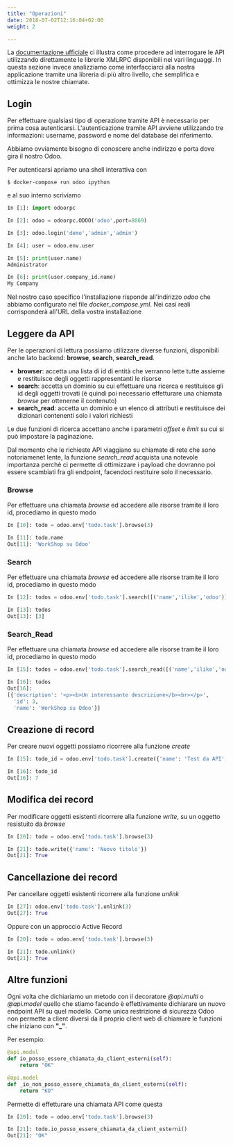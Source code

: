 ```yaml
---
title: "Operazioni"
date: 2018-07-02T12:16:04+02:00
weight: 2

---
```


La [documentazione ufficiale](https://www.odoo.com/documentation/11.0/webservices/odoo.html) ci illustra come procedere ad interrogare le API utilizzando direttamente le librerie XMLRPC disponibili nei vari linguaggi. In questa sezione invece analizziamo come interfacciarci alla nostra applicazione tramite una libreria di più altro livello, che semplifica e ottimizza le nostre chiamate.

## Login

Per effettuare qualsiasi tipo di operazione tramite API è necessario per prima cosa autenticarsi. L'autenticazione tramite API avviene utilizzando tre informazioni: username, password e nome del database dei riferimento.

Abbiamo ovviamente bisogno di conoscere anche indirizzo e porta dove gira il nostro Odoo.

Per autenticarsi apriamo una shell interattiva con

```
$ docker-compose run odoo ipython
```

e al suo interno scriviamo

```python
In [1]: import odoorpc

In [2]: odoo = odoorpc.ODOO('odoo',port=8069)

In [3]: odoo.login('demo','admin','admin')

In [4]: user = odoo.env.user

In [5]: print(user.name)
Administrator

In [6]: print(user.company_id.name)
My Company
```

Nel nostro caso specifico l'installazione risponde all'indirizzo _odoo_ che abbiamo configurato nel file _docker\_compose.yml_. Nei casi reali corrisponderà all'URL della vostra installazione

## Leggere da API

Per le operazioni di lettura possiamo utilizzare diverse funzioni, disponibili anche lato backend: **browse**, **search**, **search_read**. 

- **browser**: accetta una lista di id di entità che verranno lette tutte assieme e restituisce degli oggetti rappresentanti le risorse
- **search**: accetta un dominio su cui effettuare una ricerca e restituisce gli id degli oggetti trovati (è quindi poi necessario effetturare una chiamata _browse_ per ottenerne il contenuto)
- **search_read**: accetta un dominio e un elenco di attributi e restituisce dei dizionari contenenti solo i valori richiesti

Le due funzioni di ricerca accettano anche i parametri _offset_ e _limit_ su cui si può impostare la paginazione.

Dal momento che le richieste API viaggiano su chiamate di rete che sono notoriamenet lente, la funzione _search\_read_ acquista una notevole importanza perchè ci permette di ottimizzare i payload che dovranno poi essere scambiati fra gli endpoint, facendoci restituire solo il necessario.


### Browse

Per effettuare una chiamata _browse_ ed accedere alle risorse tramite il loro id, procediamo in questo modo

```python 
In [10]: todo = odoo.env['todo.task'].browse(3)

In [11]: todo.name
Out[11]: 'WorkShop su Odoo'
```

### Search

Per effettuare una chiamata _browse_ ed accedere alle risorse tramite il loro id, procediamo in questo modo

```python 
In [12]: todos = odoo.env['todo.task'].search([('name','ilike','odoo')])

In [13]: todos
Out[13]: [3]
```

### Search_Read

Per effettuare una chiamata _browse_ ed accedere alle risorse tramite il loro id, procediamo in questo modo

```python 
In [15]: todos = odoo.env['todo.task'].search_read([('name','ilike','odoo')], ['id', 'name','description'])

In [16]: todos
Out[16]: 
[{'description': '<p><b>Un interessante descrizione</b><br></p>',
  'id': 3,
  'name': 'WorkShop su Odoo'}]
```

## Creazione di record

Per creare nuovi oggetti possiamo ricorrere alla funzione _create_

```python 
In [15]: todo_id = odoo.env['todo.task'].create({'name': 'Test da API', 'description': 'Sono un test creato da API'})

In [16]: todo_id
Out[16]: 7
```

## Modifica dei record

Per modificare oggetti esistenti ricorrere alla funzione _write_, su un oggetto resistuito da _browse_

```python
In [20]: todo = odoo.env['todo.task'].browse(3)

In [21]: todo.write({'name': 'Nuovo titolo'})
Out[21]: True

```

## Cancellazione dei record

Per cancellare oggetti esistenti ricorrere alla funzione _unlink_

```python
In [27]: odoo.env['todo.task'].unlink(3)
Out[27]: True
```

Oppure con un approccio Active Record

```python
In [20]: todo = odoo.env['todo.task'].browse(3)

In [21]: todo.unlink()
Out[21]: True

```

## Altre funzioni

Ogni volta che dichiariamo un metodo con il decoratore _@api.multi_ o _@api.model_ quello che stiamo facendo è effettivamente dichiarare un nuovo endpoint API su quel modello. Come unica restrizione di sicurezza Odoo non permette a client diversi da il proprio client web di chiamare le funzioni che iniziano con **"_"**.

Per esempio:

```python
@api.model
def io_posso_essere_chiamata_da_client_esterni(self):
    return "OK"

@api.model
def _io_non_posso_essere_chiamata_da_client_esterni(self):
    return "KO"
```

Permette di effetturare una chiamata API come questa

```python
In [20]: todo = odoo.env['todo.task'].browse(3)

In [21]: todo.io_posso_essere_chiamata_da_client_esterni()
Out[21]: "OK"

```